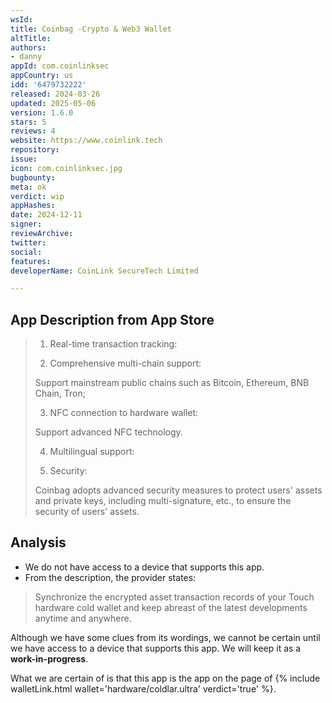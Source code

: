 ```yaml
---
wsId: 
title: Coinbag -Crypto & Web3 Wallet
altTitle: 
authors:
- danny
appId: com.coinlinksec
appCountry: us
idd: '6479732222'
released: 2024-03-26
updated: 2025-05-06
version: 1.6.0
stars: 5
reviews: 4
website: https://www.coinlink.tech
repository: 
issue: 
icon: com.coinlinksec.jpg
bugbounty: 
meta: ok
verdict: wip
appHashes: 
date: 2024-12-11
signer: 
reviewArchive: 
twitter: 
social: 
features: 
developerName: CoinLink SecureTech Limited

---
```


## App Description from App Store

> 1. Real-time transaction tracking:
>
> 2. Comprehensive multi-chain support:
>
> Support mainstream public chains such as Bitcoin, Ethereum, BNB Chain, Tron;
>
> 3. NFC connection to hardware wallet:
>
> Support advanced NFC technology.
>
> 4. Multilingual support:
> 
> 5. Security:
>
> Coinbag adopts advanced security measures to protect users' assets and private keys, including multi-signature, etc., to ensure the security of users' assets.

## Analysis 

- We do not have access to a device that supports this app. 
- From the description, the provider states: 

> Synchronize the encrypted asset transaction records of your Touch hardware cold wallet and keep abreast of the latest developments anytime and anywhere. 

Although we have some clues from its wordings, we cannot be certain until we have access to a device that supports this app. We will keep it as a **work-in-progress**.

What we are certain of is that this app is the app on the page of {% include walletLink.html wallet='hardware/coldlar.ultra' verdict='true' %}.